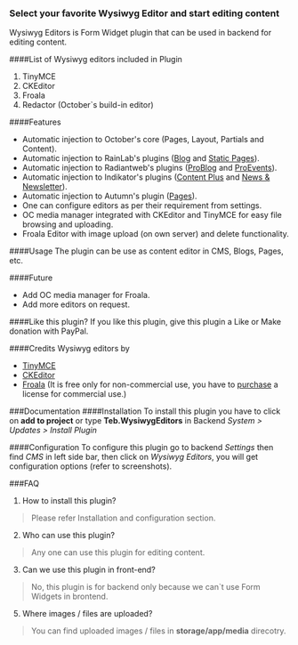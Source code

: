 ### Select your favorite Wysiwyg Editor and start editing content
Wysiwyg Editors is Form Widget plugin that can be used in backend for editing content.


####List of Wysiwyg editors included in Plugin
1. TinyMCE
2. CKEditor
3. Froala
4. Redactor (October`s build-in editor)

####Features
* Automatic injection to October's core (Pages, Layout, Partials and Content).
* Automatic injection to RainLab's plugins ([Blog](http://octobercms.com/plugin/rainlab-blog) and [Static Pages](http://octobercms.com/plugin/rainlab-pages)).
* Automatic injection to Radiantweb's plugins ([ProBlog](http://octobercms.com/plugin/radiantweb-problog) and [ProEvents](http://octobercms.com/plugin/radiantweb-proevents)).
* Automatic injection to Indikator's plugins ([Content Plus](http://octobercms.com/plugin/indikator-content) and [News & Newsletter](http://octobercms.com/plugin/indikator-news)).
* Automatic injection to Autumn's plugin ([Pages](http://octobercms.com/plugin/autumn-pages)).
* One can configure editors as per their requirement from settings.
* OC media manager integrated with CKEditor and TinyMCE for easy file browsing and uploading.
* Froala Editor with image upload (on own server) and delete functionality.

####Usage
The plugin can be use as content editor in CMS, Blogs, Pages, etc.

####Future
* Add OC media manager for Froala.
* Add more editors on request.

####Like this plugin?
If you like this plugin, give this plugin a Like or Make donation with PayPal.


####Credits 
Wysiwyg editors by
* [TinyMCE](https://www.tinymce.com)
* [CKEditor](http://ckeditor.com)
* [Froala](https://www.froala.com/wysiwyg-editor) (It is free only for non-commercial use, you have to [purchase](https://www.froala.com/wysiwyg-editor/pricing) a license for commercial use.)


###Documentation
####Installation
To install this plugin you have to click on __add to project__ or type __Teb.WysiwygEditors__ in Backend *System > Updates > Install Plugin*

####Configuration
To configure this plugin go to backend *Settings* then find *CMS* in left side bar, then click on *Wysiwyg Editors*, you will get configuration options (refer to screenshots).

###FAQ
1. How to install this plugin?
> Please refer Installation and configuration section.
2. Who can use this plugin?
> Any one can use this plugin for editing content.
3. Can we use this plugin in front-end?
> No, this plugin is for backend only because we can`t use Form Widgets in brontend.
5. Where images / files are uploaded?
> You can find uploaded images / files in __storage/app/media__ direcotry.
